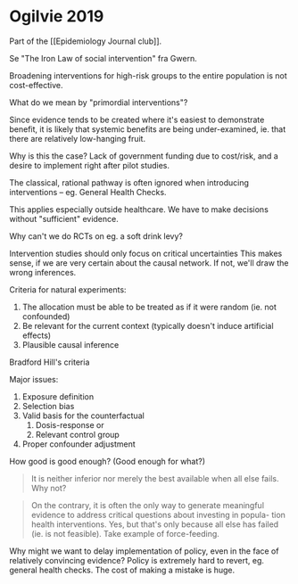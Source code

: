 # Ogilvie 2019
Part of the [[Epidemiology Journal club]].

Se "The Iron Law of social intervention" fra Gwern.

Broadening interventions for high-risk groups to the entire population is not cost-effective.

What do we mean by "primordial interventions"?

Since evidence tends to be created where it's easiest to demonstrate benefit, it is likely that systemic benefits are being under-examined, ie. that there are relatively low-hanging fruit.

Why is this the case? Lack of government funding due to cost/risk, and a desire to implement right after pilot studies.

The classical, rational pathway is often ignored when introducing interventions – eg. General Health Checks.

This applies especially outside healthcare. We have to make decisions without "sufficient" evidence.

Why can't we do RCTs on eg. a soft drink levy?

Intervention studies should only focus on critical uncertainties
This makes sense, if we are very certain about the causal network. If not, we'll draw the wrong inferences.

Criteria for natural experiments:
1. The allocation must be able to be treated as if it were random (ie. not confounded)
2. Be relevant for the current context (typically doesn't induce artificial effects)
3. Plausible causal inference

Bradford Hill's criteria

Major issues:
1. Exposure definition
2. Selection bias
3. Valid basis for the counterfactual
	1. Dosis-response or
	2. Relevant control group
4. Proper confounder adjustment

How good is good enough? (Good enough for what?)

> It is neither inferior nor merely the best available when all else fails.
Why not?

> On the contrary, it is often the only way to generate meaningful evidence to address critical questions about investing in popula- tion health interventions.
Yes, but that's only because all else has failed (ie. is not feasible). Take example of force-feeding.

Why might we want to delay implementation of policy, even in the face of relatively convincing evidence?
Policy is extremely hard to revert, eg. general health checks. The cost of making a mistake is huge.

<!-- #service -->

<!-- {BearID:5DB05AEC-BF18-454E-8BD6-694413554DCA-2532-00000852FE9F25F8} -->
